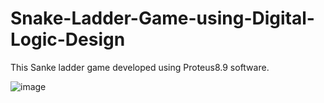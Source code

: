 # Snake-Ladder-Game-using-Digital-Logic-Design

This Sanke ladder game developed using Proteus8.9 software. 

![image](https://github.com/Tarvirator/Snake-Ladder-Game-using-Digital-Logic-Design/assets/66062453/f7325c4a-3351-437a-971a-ae189b71bbf3)
